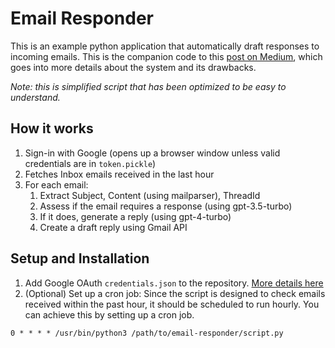 # Email Responder
This is an example python application that automatically draft responses to incoming emails. This is the companion code to this [post on Medium](#), which goes into more details about the system and its drawbacks.

*Note: this is simplified script that has been optimized to be easy to understand.*

## How it works
1. Sign-in with Google (opens up a browser window unless valid credentials are in `token.pickle`)
2. Fetches Inbox emails received in the last hour
3. For each email:
    1. Extract Subject, Content (using mailparser), ThreadId
    2. Assess if the email requires a response (using gpt-3.5-turbo)
    3. If it does, generate a reply (using gpt-4-turbo)
    4. Create a draft reply using Gmail API

## Setup and Installation
1. Add Google OAuth `credentials.json` to the repository. [More details here](#)
2. (Optional) Set up a cron job: Since the script is designed to check emails received within the past hour, it should be scheduled to run hourly. You can achieve this by setting up a cron job.
```cron
0 * * * * /usr/bin/python3 /path/to/email-responder/script.py
```